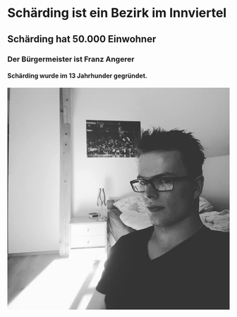 # Schärding ist ein Bezirk im Innviertel
## Schärding hat 50.000 Einwohner
### Der Bürgermeister ist Franz Angerer
#### Schärding wurde im 13 Jahrhunder gegründet.


![Photo](https://github.com/Lukas58/CE_UE_WS17_A4-2/blob/Revision/k01267799/18195028_1416283415061576_679290575400654822_n.jpg)

